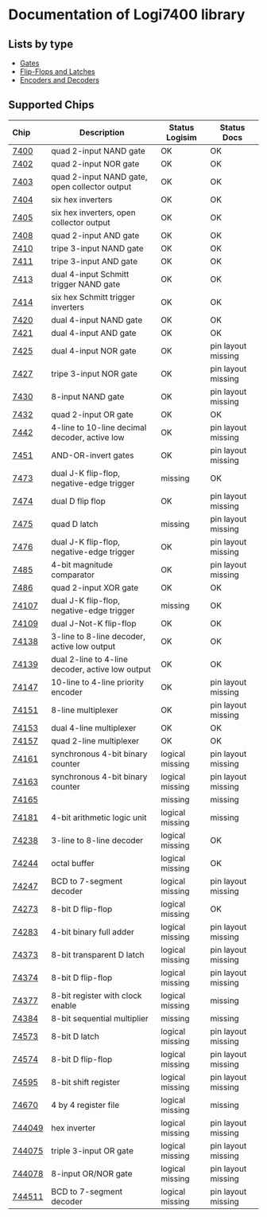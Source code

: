 # Documentation of Logi7400 library

## Lists by type

- [Gates](gates.md)
- [Flip-Flops and Latches](flip_flops.md)
- [Encoders and Decoders](encoders_decoders.md)


## Supported Chips

| Chip                | Description                                      | Status Logisim  | Status Docs        |
|:--------------------| ------------------------------------------------ | --------------- | ------------------ |
| [7400](7400.md)     | quad 2-input NAND gate                           | OK              | OK                 |
| [7402](7402.md)     | quad 2-input NOR gate                            | OK              | OK                 |
| [7403](7403.md)     | quad 2-input NAND gate, open collector output    | OK              | OK                 |
| [7404](7404.md)     | six hex inverters                                | OK              | OK                 |
| [7405](7405.md)     | six hex inverters, open collector output         | OK              | OK                 |
| [7408](7408.md)     | quad 2-input AND gate                            | OK              | OK                 |
| [7410](7410.md)     | tripe 3-input NAND gate                          | OK              | OK                 |
| [7411](7411.md)     | tripe 3-input AND gate                           | OK              | OK                 |
| [7413](7413.md)     | dual 4-input Schmitt trigger NAND gate           | OK              | OK                 |
| [7414](7414.md)     | six hex Schmitt trigger inverters                | OK              | OK                 |
| [7420](7420.md)     | dual 4-input NAND gate                           | OK              | OK                 |
| [7421](7421.md)     | dual 4-input AND gate                            | OK              | OK                 |
| [7425](7425.md)     | dual 4-input NOR gate                            | OK              | pin layout missing |
| [7427](7427.md)     | tripe 3-input NOR gate                           | OK              | pin layout missing |
| [7430](7430.md)     | 8-input NAND gate                                | OK              | pin layout missing |
| [7432](7432.md)     | quad 2-input OR gate                             | OK              | OK                 |
| [7442](7442.md)     | 4-line to 10-line decimal decoder, active low    | OK              | pin layout missing |
| [7451](7451.md)     | AND-OR-invert gates                              | OK              | pin layout missing |
| [7473](7473.md)     | dual J-K flip-flop, negative-edge trigger        | missing         | OK                 |
| [7474](7474.md)     | dual D flip flop                                 | OK              | pin layout missing |
| [7475](7475.md)     | quad D latch                                     | missing         | pin layout missing |
| [7476](7476.md)     | dual J-K flip-flop, negative-edge trigger        | OK              | pin layout missing |
| [7485](7485.md)     | 4-bit magnitude comparator                       | OK              | pin layout missing |
| [7486](7486.md)     | quad 2-input XOR gate                            | OK              | OK                 |
| [74107](74107.md)   | dual J-K flip-flop, negative-edge trigger        | missing         | OK                 |
| [74109](74109.md)   | dual J-Not-K flip-flop                           | OK              | OK                 |
| [74138](74138.md)   | 3-line to 8-line decoder, active low output      | OK              | OK                 |
| [74139](74139.md)   | dual 2-line to 4-line decoder, active low output | OK              | OK                 |
| [74147](74147.md)   | 10-line to 4-line priority encoder               | OK              | pin layout missing |
| [74151](74151.md)   | 8-line multiplexer                               | OK              | pin layout missing |
| [74153](74153.md)   | dual 4-line multiplexer                          | OK              | OK                 |
| [74157](74157.md)   | quad 2-line multiplexer                          | OK              | OK                 |
| [74161](74161.md)   | synchronous 4-bit binary counter                 | logical missing | pin layout missing |
| [74163](74163.md)   | synchronous 4-bit binary counter                 | logical missing | pin layout missing |
| [74165](74165.md)   |                                                  | missing         | missing            |
| [74181](74181.md)   | 4-bit arithmetic logic unit                      | logical missing | missing            |
| [74238](74238.md)   | 3-line to 8-line decoder                         | logical missing | OK                 |
| [74244](74244.md)   | octal buffer                                     | logical missing | OK                 |
| [74247](74247.md)   | BCD to 7-segment decoder                         | logical missing | pin layout missing |
| [74273](74273.md)   | 8-bit D flip-flop                                | logical missing | OK                 |
| [74283](74283.md)   | 4-bit binary full adder                          | logical missing | pin layout missing |
| [74373](74373.md)   | 8-bit transparent D latch                        | logical missing | pin layout missing |
| [74374](74374.md)   | 8-bit D flip-flop                                | logical missing | pin layout missing |
| [74377](74377.md)   | 8-bit register with clock enable                 | logical missing | missing            |
| [74384](74384.md)   | 8-bit sequential multiplier                      | missing         | missing            |
| [74573](74573.md)   | 8-bit D latch                                    | logical missing | pin layout missing |
| [74574](74574.md)   | 8-bit D flip-flop                                | logical missing | pin layout missing |
| [74595](74595.md)   | 8-bit shift register                             | logical missing | pin layout missing |
| [74670](74670.md)   | 4 by 4 register file                             | logical missing | missing            |
| [744049](744049.md) | hex inverter                                     | logical missing | pin layout missing |
| [744075](744075.md) | triple 3-input OR gate                           | logical missing | pin layout missing |
| [744078](744078.md) | 8-input OR/NOR gate                              | logical missing | pin layout missing |
| [744511](744511.md) | BCD to 7-segment decoder                         | logical missing | pin layout missing |
